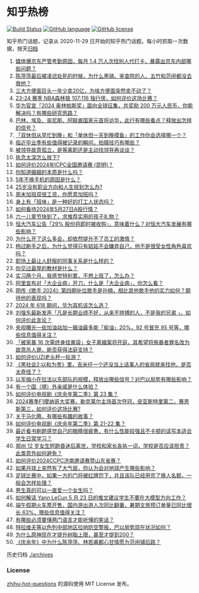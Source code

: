 # 知乎热榜
[![Build Status](https://github.com/ToWeLong/zhihu-hot-questions/workflows/CI/badge.svg)](https://github.com/ToWeLong/zhihu-hot-questions/actions)
[![GitHub language](https://img.shields.io/badge/language-golang-orange.svg)](https://golang.org/)
[![GitHub license](https://img.shields.io/github/license/ToWeLong/zhihu-hot-questions)](https://github.com/ToWeLong/zhihu-hot-questions/blob/main/LICENSE)

知乎热门话题，记录从 2020-11-29 日开始的知乎热门话题。每小时抓取一次数据，按天[归档](./archives)

<!-- BEGIN -->

1. [媒体爆京东严管考勤原因，每月 1.4 万人次找别人代打卡，暴露出京东内部哪些问题？](https://www.zhihu.com/question/657219931)
1. [陈萍萍最后被凌迟处死的时候，为什么黑骑、鉴查院的人、五竹和范闲都没去救他？](https://www.zhihu.com/question/479320009)
1. [三大方便面巨头一年少卖20亿，为啥方便面突然卖不动了？](https://www.zhihu.com/question/657212491)
1. [23-24 赛季 NBA森林狼 107:116 独行侠，如何评价这场比赛？](https://www.zhihu.com/question/657296550)
1. [华为官宣「2024 奥林帕斯奖」面向全球征集，共奖励 200 万元人民币，你能解决吗？有哪些研究思路？](https://www.zhihu.com/question/657216824)
1. [巴林、埃及、突尼斯、阿联酋国家元首将访华，此行有哪些看点？释放出怎样的信号？](https://www.zhihu.com/question/657300970)
1. [「双休但从早忙到晚」和「单休但一天到晚摸鱼」的工作你会选择哪一个？](https://www.zhihu.com/question/655947302)
1. [临近毕业季有些值得被记录的瞬间，拍摄技巧有哪些？](https://www.zhihu.com/question/657031061)
1. [被领导故意孤立，是等离职还是主动找领导再谈谈？](https://www.zhihu.com/question/656785797)
1. [执念太深怎么放下?](https://www.zhihu.com/question/656087996)
1. [如何评价2024年ICPC全国邀请赛 (昆明)？](https://www.zhihu.com/question/652342182)
1. [你知道婚姻的本质是什么吗？](https://www.zhihu.com/question/656517397)
1. [5年不换手机的原因是什么？](https://www.zhihu.com/question/655068408)
1. [25岁没有职业方向和人生规划怎么办?](https://www.zhihu.com/question/656965836)
1. [周末加班双倍工资，你愿意加班吗？](https://www.zhihu.com/question/656381072)
1. [身上有「班味」是一种好的打工人状态吗？](https://www.zhihu.com/question/656058458)
1. [如何看待2024年5月27日A股行情？](https://www.zhihu.com/question/656999786)
1. [六一儿童节快到了，求推荐实用的孩子礼物？](https://www.zhihu.com/question/599247335)
1. [恒大汽车公告「29% 股份将即时被收购」，意味着什么？对恒大汽车发展有哪些影响？](https://www.zhihu.com/question/657251641)
1. [为什么开了这么多会，却依然提升不了员工的激情？](https://www.zhihu.com/question/653951784)
1. [杨过断手之后，为什么觉得只有姑姑不会嫌弃自己，他不是很受女性角色喜欢吗？](https://www.zhihu.com/question/657165570)
1. [职场上最让人舒服的同事关系是什么样的？](https://www.zhihu.com/question/656392797)
1. [你见过最厚的教材是什么？](https://www.zhihu.com/question/657222062)
1. [实习两个月，我感觉特别累，不想上班了，怎么办？](https://www.zhihu.com/question/656453845)
1. [阿里宣布对「大企业病」开刀，什么是「大企业病」，你怎么看？](https://www.zhihu.com/question/657212624)
1. [网传《歌手 2024》第四期补位歌手是孙楠，相比其他歌手他的实力如何？期待他的表现吗？](https://www.zhihu.com/question/657219200)
1. [2024 年 618 期间，华为耳机该怎么选？](https://www.zhihu.com/question/657219524)
1. [刘强东最新发声「凡是长期业绩不好，从来不拼搏的人，不是我的兄弟 」，如何评价此言论？](https://www.zhihu.com/question/657136289)
1. [央视曝光一些加油站加一箱油最多能「偷油」20%，92 号冒充 95 号等，哪些信息值得关注？](https://www.zhihu.com/question/657213642)
1. [「被家暴 16 次需终身挂粪袋」女子离婚案将开庭，其希望将施暴者罪名改为故意杀人罪，能否获得法庭支持？](https://www.zhihu.com/question/657127236)
1. [如何评价UZI老头杯一轮游？](https://www.zhihu.com/question/657264170)
1. [《黑社会2:以和为贵》里，吉米仔一个还没当上话事人的省局就来找他，是否太奇怪了？](https://www.zhihu.com/question/657121835)
1. [以军缩小在拉法以东部队的规模，释放出哪些信号？对巴以局势有哪些影响？](https://www.zhihu.com/question/657234387)
1. [有一个国（境）外亲戚是什么体验？](https://www.zhihu.com/question/267512200)
1. [如何评价电视剧《庆余年第二季》第 23 集？](https://www.zhihu.com/question/657247455)
1. [2024赛季F1摩纳哥大奖赛，勒克莱尔主场首次夺冠，皮亚斯特里第二，赛恩斯第三，如何评价这场比赛?](https://www.zhihu.com/question/657252337)
1. [关于马化腾，有哪些有趣的故事？](https://www.zhihu.com/question/19553979)
1. [如何评价电视剧《庆余年第二季》第 21-22 集？](https://www.zhihu.com/question/657247340)
1. [最近看书刷题感觉自己的眼睛很疲惫，有什么性能较强且不卡顿的读写本适合学生日常学习？](https://www.zhihu.com/question/654162995)
1. [郑州 12 岁女生短跑昏迷后离世，学校和家长各执一词，学校是否应该担责？此类意外如何避免？](https://www.zhihu.com/question/657004114)
1. [如何评价2024CCPC济南邀请赛暨山东省赛？](https://www.zhihu.com/question/655020067)
1. [如果月球上突然有了大气层，你认为会对地球产生哪些影响？](https://www.zhihu.com/question/655739992)
1. [足球比赛中，如果一方的门将被红牌罚下，并且该队已经用完了换人名额，一般会怎样处理？](https://www.zhihu.com/question/656622616)
1. [男生真的可以一直爱一个女生吗？](https://www.zhihu.com/question/372544195)
1. [如何解读 Yann LeCun 5 月 23 日的推文建议学生不要在大模型方向工作？](https://www.zhihu.com/question/656903686)
1. [端午假期火车票开售，国内游出游人次同比翻番，暑期文旅预订单量已同比增长 63%，哪些信息值得关注？](https://www.zhihu.com/question/657136022)
1. [有哪些必须要懂两门语言才能听懂的笑话？](https://www.zhihu.com/question/655049205)
1. [特拉维夫等以色列中部地区拉响防空警报，巴以局势现在状况如何？](https://www.zhihu.com/question/657247580)
1. [为什么原神现在才提升树脂上限，甚至才提到200？](https://www.zhihu.com/question/656807389)
1. [《庆余年》中为什么陈萍萍、林若甫都心甘情愿为范闲铺后路？](https://www.zhihu.com/question/657157672)

<!-- END -->

历史归档 [./archives](./archives)


### License
[zhihu-hot-questions](https://github.com/towelong/zhihu-hot-questions) 的源码使用 MIT License 发布。